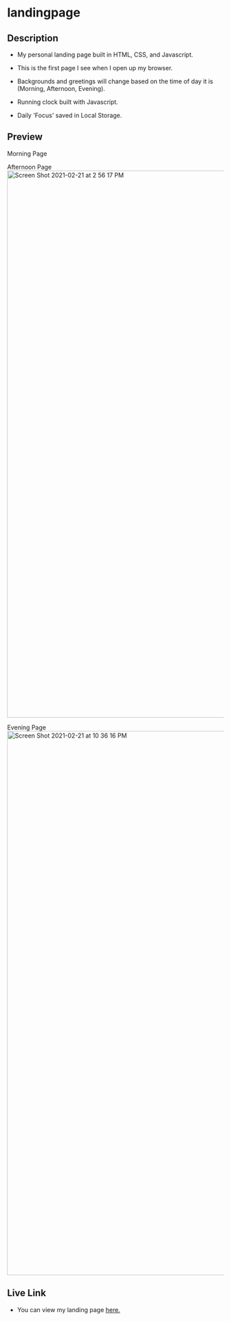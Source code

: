 # landingpage

## Description

- My personal landing page built in HTML, CSS, and Javascript.

- This is the first page I see when I open up my browser.

- Backgrounds and greetings will change based on the time of day it is (Morning, Afternoon, Evening).

- Running clock built with Javascript.

- Daily 'Focus' saved in Local Storage.

## Preview

Morning Page

Afternoon Page
  <img width="1271" alt="Screen Shot 2021-02-21 at 2 56 17 PM" src="https://user-images.githubusercontent.com/60044459/108638486-1814f180-7455-11eb-81fe-41d685199457.png">

Evening Page
  <img width="1264" alt="Screen Shot 2021-02-21 at 10 36 16 PM" src="https://user-images.githubusercontent.com/60044459/108663065-4adeda00-7495-11eb-9cf6-83d8f2dd3b21.png">

## Live Link

- You can view my landing page [here.](https://tydangelo18.github.io/landingpage/.)
